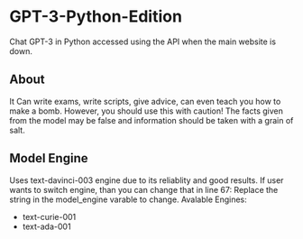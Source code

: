 # GPT-3-Python-Edition
Chat GPT-3 in Python accessed using the API when the main website is down. 

## About
It Can write exams, write scripts, give advice, can even teach you how to make a bomb. However, you should
use this with caution! The facts given from the model may be false and information should be taken with a grain of salt.

## Model Engine
Uses text-davinci-003 engine due to its reliablity and good results.
If user wants to switch engine, than you can change that in line 67:
Replace the string in the model_engine varable to change.
Avalable Engines: 
  -  text-curie-001
  -  text-ada-001
